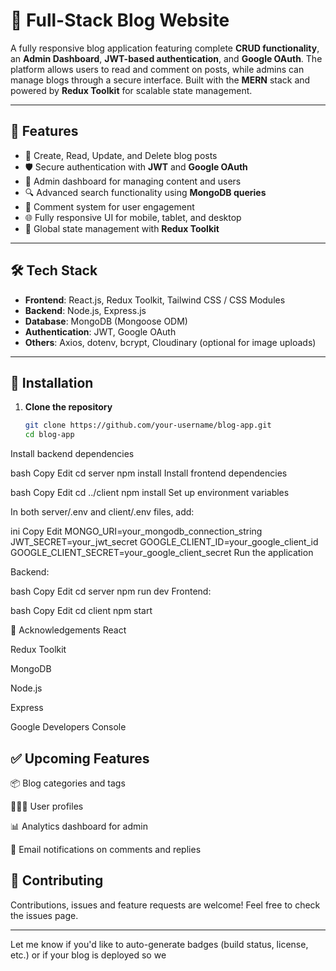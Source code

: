 # 📝 Full-Stack Blog Website

A fully responsive blog application featuring complete **CRUD functionality**, an **Admin Dashboard**, **JWT-based authentication**, and **Google OAuth**. The platform allows users to read and comment on posts, while admins can manage blogs through a secure interface. Built with the **MERN** stack and powered by **Redux Toolkit** for scalable state management.

---

## 🚀 Features

- 🧾 Create, Read, Update, and Delete blog posts  
- 🛡️ Secure authentication with **JWT** and **Google OAuth**  
- 📂 Admin dashboard for managing content and users  
- 🔍 Advanced search functionality using **MongoDB queries**  
- 💬 Comment system for user engagement  
- 🌐 Fully responsive UI for mobile, tablet, and desktop  
- 🔄 Global state management with **Redux Toolkit**

---

## 🛠️ Tech Stack

- **Frontend**: React.js, Redux Toolkit, Tailwind CSS / CSS Modules  
- **Backend**: Node.js, Express.js  
- **Database**: MongoDB (Mongoose ODM)  
- **Authentication**: JWT, Google OAuth  
- **Others**: Axios, dotenv, bcrypt, Cloudinary (optional for image uploads)

---

## 🔧 Installation

1. **Clone the repository**  
   ```bash
   git clone https://github.com/your-username/blog-app.git
   cd blog-app
Install backend dependencies

bash
Copy
Edit
cd server
npm install
Install frontend dependencies

bash
Copy
Edit
cd ../client
npm install
Set up environment variables

In both server/.env and client/.env files, add:

ini
Copy
Edit
MONGO_URI=your_mongodb_connection_string
JWT_SECRET=your_jwt_secret
GOOGLE_CLIENT_ID=your_google_client_id
GOOGLE_CLIENT_SECRET=your_google_client_secret
Run the application

Backend:

bash
Copy
Edit
cd server
npm run dev
Frontend:

bash
Copy
Edit
cd client
npm start

🙌 Acknowledgements
React

Redux Toolkit

MongoDB

Node.js

Express

Google Developers Console


## ✅ Upcoming Features
📦 Blog categories and tags

🧑‍🤝‍🧑 User profiles

📊 Analytics dashboard for admin

📧 Email notifications on comments and replies

## 🤝 Contributing
Contributions, issues and feature requests are welcome!
Feel free to check the issues page.

---

Let me know if you'd like to auto-generate badges (build status, license, etc.) or if your blog is deployed so we 

